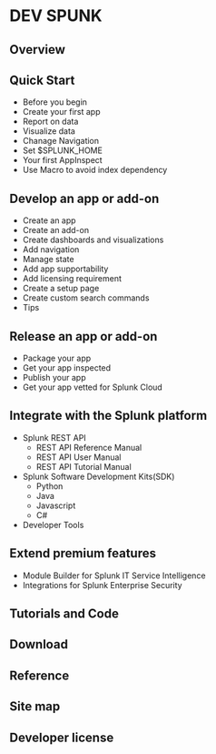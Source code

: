 # DEV SPUNK

## Overview

## Quick Start

- Before you begin
- Create your first app
- Report on data
- Visualize data
- Chanage Navigation
- Set $SPLUNK_HOME
- Your first AppInspect
- Use Macro to avoid index dependency

## Develop an app or add-on

- Create an app
- Create an add-on
- Create dashboards and visualizations
- Add navigation
- Manage state
- Add app supportability
- Add licensing requirement
- Create a setup page
- Create custom search commands
- Tips

## Release an app or add-on

- Package your app
- Get your app inspected
- Publish your app
- Get your app vetted for Splunk Cloud

## Integrate with the Splunk platform

- Splunk REST API
  - REST API Reference Manual
  - REST API User Manual
  - REST API Tutorial Manual
- Splunk Software Development Kits(SDK)
  - Python
  - Java
  - Javascript
  - C#
- Developer Tools

## Extend premium features

- Module Builder for Splunk IT Service Intelligence
- Integrations for Splunk Enterprise Security

## Tutorials and Code

## Download

## Reference

## Site map

## Developer license